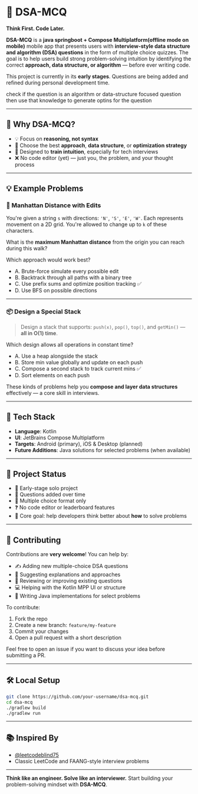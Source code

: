 # 🧠 DSA-MCQ

**Think First. Code Later.**

**DSA-MCQ** is a **java springboot + Compose Multiplatform(offline mode on mobile)** mobile app that presents users with **interview-style data structure and algorithm (DSA) questions** in the form of multiple choice quizzes. The goal is to help users build strong problem-solving intuition by identifying the correct **approach, data structure, or algorithm** — before ever writing code.

This project is currently in its **early stages**. Questions are being added and refined during personal development time.

check if the question is an algorithm or data-structure focused question then use that knowledge to generate optins for the question

---

## 🎯 Why DSA-MCQ?

* 💡 Focus on **reasoning, not syntax**
* 🧱 Choose the best **approach**, **data structure**, or **optimization strategy**
* 🧠 Designed to **train intuition**, especially for tech interviews
* ❌ No code editor (yet) — just you, the problem, and your thought process

---

## 💡 Example Problems

### 🧭 Manhattan Distance with Edits

You're given a string `s` with directions: `'N'`, `'S'`, `'E'`, `'W'`. Each represents movement on a 2D grid.
You're allowed to change up to `k` of these characters.

What is the **maximum Manhattan distance** from the origin you can reach during this walk?

Which approach would work best?

* A. Brute-force simulate every possible edit
* B. Backtrack through all paths with a binary tree
* C. Use prefix sums and optimize position tracking ✅
* D. Use BFS on possible directions

---

### 📦 Design a Special Stack

> Design a stack that supports: `push(x)`, `pop()`, `top()`, and `getMin()` — **all in O(1) time**.

Which design allows all operations in constant time?

* A. Use a heap alongside the stack
* B. Store min value globally and update on each push
* C. Compose a second stack to track current mins ✅
* D. Sort elements on each push

These kinds of problems help you **compose and layer data structures** effectively — a core skill in interviews.

---

## 📱 Tech Stack

* **Language**: Kotlin
* **UI**: JetBrains Compose Multiplatform
* **Targets**: Android (primary), iOS & Desktop (planned)
* **Future Additions**: Java solutions for selected problems (when available)

---

## 🚧 Project Status

* 📌 Early-stage solo project
* 🧪 Questions added over time
* 📝 Multiple choice format only
* ❓ No code editor or leaderboard features
* 🎯 Core goal: help developers think better about **how** to solve problems

---

## 🤝 Contributing

Contributions are **very welcome**! You can help by:

* ✍️ Adding new multiple-choice DSA questions
* 🧠 Suggesting explanations and approaches
* 🧪 Reviewing or improving existing questions
* 💻 Helping with the Kotlin MPP UI or structure
* 🧾 Writing Java implementations for select problems

To contribute:

1. Fork the repo
2. Create a new branch: `feature/my-feature`
3. Commit your changes
4. Open a pull request with a short description

Feel free to open an issue if you want to discuss your idea before submitting a PR.

---

## 🛠️ Local Setup

```bash
git clone https://github.com/your-username/dsa-mcq.git
cd dsa-mcq
./gradlew build
./gradlew run
```

---

## 📚 Inspired By

* [@leetcodeblind75](https://www.youtube.com/@leetcodeblind75)
* Classic LeetCode and FAANG-style interview problems

---

**Think like an engineer. Solve like an interviewer.**
Start building your problem-solving mindset with **DSA-MCQ**.

